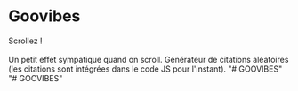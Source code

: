 # Goovibes
Scrollez ! <br/>
<br/>
Un petit effet sympatique quand on scroll. Générateur de citations aléatoires (les citations sont intégrées dans le code JS pour l'instant).
"# GOOVIBES" 
"# GOOVIBES" 
